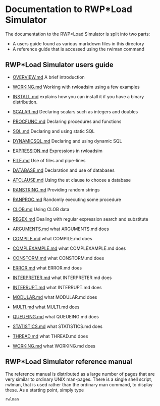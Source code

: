# Documentation to RWP\*Load Simulator

The documentation to the RWP\*Load Simulator is split into two parts:

* A users guide found as various markdown files in this directory
* A reference guide that is accessed using the rwlman command

## RWP\*Load Simulator users guide

* [OVERVIEW.md](OVERVIEW.md) A brief introduction
* [WORKING.md](WORKING.md) Working with rwloadsim using a few examples
* [INSTALL.md](INSTALL.md) explains how you can install it if you have a binary distribution.
* [SCALAR.md](SCALAR.md) Declaring scalars such as integers and doubles
* [PROCFUNC.md](PROCFUNC.md) Declaring procedures and functions
* [SQL.md](SQL.md) Declaring and using static SQL
* [DYNAMICSQL.md](DYNAMICSQL.md) Declaring and using dynamic SQL
* [EXPRESSION.md](EXPRESSION.md) Expressions in rwloadsim
* [FILE.md](FILE.md) Use of files and pipe-lines
* [DATABASE.md](DATABASE.md) Declaration and use of databases
* [ATCLAUSE.md](ATCLAUSE.md) Using the at clause to choose a database
* [RANSTRING.md](RANSTRING.md) Providing random strings
* [RANPROC.md](RANPROC.md) Randomly executing some procedure
* [CLOB.md](CLOB.md) Using CLOB data
* [REGEX.md](REGEX.md) Dealing with regular expression search and substitute

* [ARGUMENTS.md](ARGUMENTS.md) what ARGUMENTS.md does
* [COMPILE.md](COMPILE.md) what COMPILE.md does
* [COMPLEXAMPLE.md](COMPLEXAMPLE.md) what COMPLEXAMPLE.md does
* [CONSTORM.md](CONSTORM.md) what CONSTORM.md does
* [ERROR.md](ERROR.md) what ERROR.md does
* [INTERPRETER.md](INTERPRETER.md) what INTERPRETER.md does
* [INTERRUPT.md](INTERRUPT.md) what INTERRUPT.md does
* [MODULAR.md](MODULAR.md) what MODULAR.md does
* [MULTI.md](MULTI.md) what MULTI.md does
* [QUEUEING.md](QUEUEING.md) what QUEUEING.md does
* [STATISTICS.md](STATISTICS.md) what STATISTICS.md does
* [THREAD.md](THREAD.md) what THREAD.md does
* [WORKING.md](WORKING.md) what WORKING.md does

## RWP\*Load Simulator reference manual

The reference manual is distributed as a large number of pages that are very similar
to ordinary UNIX man-pages.
There is a single shell script, rwlman, that is used rather than the ordinary man
command, to display these. 
As a starting point, simply type
```
rwlman
```
